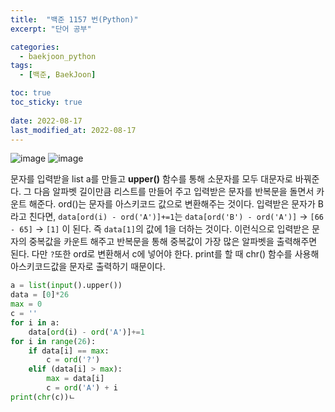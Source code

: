```yaml
---
title:  "백준 1157 번(Python)"
excerpt: "단어 공부"

categories:
  - baekjoon_python
tags:
  - [백준, BaekJoon]

toc: true
toc_sticky: true
 
date: 2022-08-17
last_modified_at: 2022-08-17
---
```


![image](https://user-images.githubusercontent.com/106606698/185005738-359284c0-967e-4bdd-9a8b-e4f8a2d350ce.png)
![image](https://user-images.githubusercontent.com/106606698/185005758-af85ec14-dc3d-4ab3-9abb-f9adad09e800.png)  
 
문자를 입력받을 list a를 만들고 **upper()** 함수를 통해 소문자를 모두 대문자로 바꿔준다.
그 다음 알파벳 길이만큼 리스트를 만들어 주고 입력받은 문자를 반복문을 돌면서 카운트 해준다.
ord()는 문자를 아스키코드 값으로 변환해주는 것이다.
입력받은 문자가 B라고 친다면, `data[ord(i) - ord('A')]+=1`는 `data[ord('B') - ord('A')]` → `[66 - 65]` → `[1]` 이 된다.
즉 `data[1]`의 값에 1을 더하는 것이다.
이런식으로 입력받은 문자의 중복값을 카운트 해주고 반복문을 통해 중복값이 가장 많은 알파벳을 출력해주면 된다.
다만 `?`또한 ord로 변환해서 c에 넣어야 한다. print를 할 때 chr() 함수를 사용해 아스키코드값을 문자로 출력하기 때문이다.

```python
a = list(input().upper())
data = [0]*26
max = 0
c = ''
for i in a:
    data[ord(i) - ord('A')]+=1
for i in range(26):
    if data[i] == max:
        c = ord('?')
    elif (data[i] > max):
        max = data[i]
        c = ord('A') + i
print(chr(c))ㄴ
```  